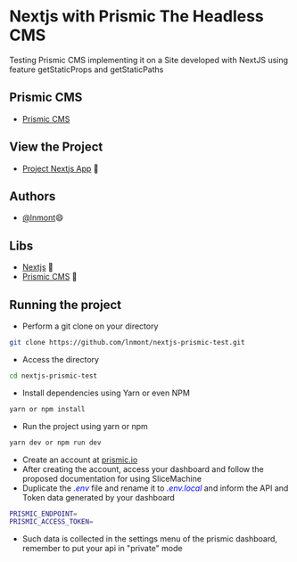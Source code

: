 # Nextjs with Prismic The Headless CMS

Testing Prismic CMS implementing it on a Site developed with NextJS using feature getStaticProps and getStaticPaths

## Prismic CMS
- [Prismic CMS ](https://prismic.io/)

## View the Project

- [Project Nextjs App](https://project-next-marvel.vercel.app/) 🥰

## Authors

- [@lnmont](https://www.github.com/lnmont)😄


## Libs

- [Nextjs](https://vitejs.dev/) 🚀
- [Prismic CMS](https://prismic.io/) 🚀


## Running the project

- Perform a git clone on your directory
```bash
git clone https://github.com/lnmont/nextjs-prismic-test.git
````
- Access the directory
```bash
cd nextjs-prismic-test
```
- Install dependencies using Yarn or even NPM
```bash
yarn or npm install
```
- Run the project using yarn or npm
```bash
yarn dev or npm run dev
```
- Create an account at <a href="https://prismic.io/" target="_blank">prismic.io</a> 
- After creating the account, access your dashboard and follow the proposed documentation for using SliceMachine
- Duplicate the <span style="color:blue">*.env*</span> file and rename it to <span style="color:blue">*.env.local*</span> and inform the API and Token data generated by your dashboard
```bash
PRISMIC_ENDPOINT=
PRISMIC_ACCESS_TOKEN=
```
- Such data is collected in the settings menu of the prismic dashboard, remember to put your api in "private" mode





